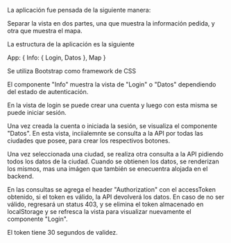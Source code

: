 La aplicación fue pensada de la siguiente manera:

Separar la vista en dos partes, una que muestra la información pedida, y otra que muestra el mapa.

La estructura de la aplicación es la siguiente

App: {
    Info: {
        Login,
        Datos
    },
    Map
}

Se utiliza Bootstrap como framework de CSS

El componente "Info" muestra la vista de "Login" o "Datos" dependiendo del estado de autenticación.

En la vista de login se puede crear una cuenta y luego con esta misma se puede iniciar sesión.

Una vez creada la cuenta o iniciada la sesión, se visualiza el componente "Datos". En esta vista, inciialemnte se consulta a la API por todas las ciudades que posee, para crear los respectivos botones.

Una vez seleccionada una ciudad, se realiza otra consulta a la API pidiendo todos los datos de la ciudad.
Cuando se obtienen los datos, se renderizan los mismos, mas una imágen que también se enecuentra alojada en el backend.

En las consultas se agrega el header "Authorization" con el accessToken obtenido, si el token es válido, la API devolverá los datos. En caso de no ser válido, regresará un status 403, y se elimina el token almacenado en localStorage y se refresca la vista para visualizar nuevamente el componente "Login".

El token tiene 30 segundos de validez.

